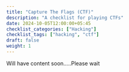 ```yaml
---
title: "Capture The Flags (CTF)"
description: "A checklist for playing CTFs"
date: 2024-10-05T12:00:00+05:45
checklist_categories: ["Hacking"]
checklist_tags: ["hacking", "ctf"]
draft: false
weight: 1
---
```


Will have content soon.....Please wait
